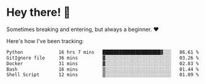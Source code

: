 # Hey there! 👋
Sometimes breaking and entering, but always a beginner. ❤️

Here's how I've been tracking:
<!--START_SECTION:waka-->

```txt
Python             16 hrs 7 mins   █████████████████████▓░░░   86.61 %
GitIgnore file     36 mins         ▓░░░░░░░░░░░░░░░░░░░░░░░░   03.26 %
Docker             31 mins         ▓░░░░░░░░░░░░░░░░░░░░░░░░   02.83 %
Bash               16 mins         ▒░░░░░░░░░░░░░░░░░░░░░░░░   01.44 %
Shell Script       12 mins         ▒░░░░░░░░░░░░░░░░░░░░░░░░   01.09 %
```

<!--END_SECTION:waka-->
